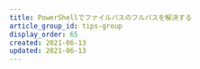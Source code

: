 ```yaml
---
title: PowerShellでファイルパスのフルパスを解決する
article_group_id: tips-group
display_order: 65
created: 2021-06-13
updated: 2021-06-13
---
```

